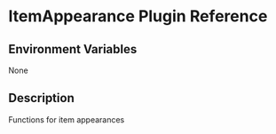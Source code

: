 # ItemAppearance Plugin Reference

## Environment Variables

None

## Description

Functions for item appearances


